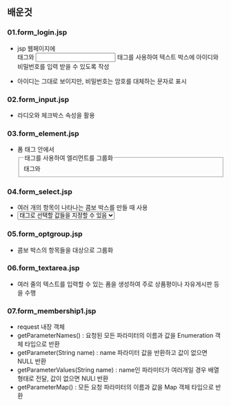 ## 배운것

### 01.form_login.jsp
- jsp 웹페이지에 <form>태그와 <input> 태그를 사용하여 텍스트 박스에 아이디와 비밀번호를 입력 받을 수 있도록 작성
- 아이디는 그대로 보이지만, 비밀번호는 암호를 대체하는 문자로 표시

### 02.form_input.jsp
- 라디오와 체크박스 속성을 활용

### 03.form_element.jsp
- 폼 태그 안에서 <fieldset> 태그와 <legend> 태그를 사용하여 엘리먼트를 그룹화

### 04.form_select.jsp
- 여러 개의 항목이 나타나는 콤보 박스를 만들 때 사용
- <select> 태그 안에서 <option> 태그로 선택할 값들을 지정할 수 있음

### 05.form_optgroup.jsp
- 콤보 박스의 항목들을 대상으로 그룹화

### 06.form_textarea.jsp
- 여러 줄의 텍스트를 입력할 수 있는 폼을 생성하여 주로 상품평이나 자유게시판 등을 수행

### 07.form_membership1.jsp
- request 내장 객체
- getParameterNames() : 요청된 모든 파라미터의 이름과 값을 Enumeration 객체 타입으로 반환
- getParameter(String name) : name 파라미터 값을 반환하고 값이 없으면 NULL 반환
- getParameterValues(String name) : name인 파라미터가 여러개일 경우 배열 형태로 전달, 값이 없으면 NULl 반환
- getParameterMap() : 모든 요청 파라미터의 이름과 값을 Map 객체 타입으로 반환